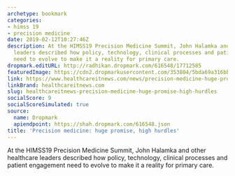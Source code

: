 ```yaml
---
archetype: bookmark
categories:
- himss 19
- precision medicine
date: 2019-02-12T10:27:46Z
description: At the HIMSS19 Precision Medicine Summit, John Halamka and other healthcare
  leaders described how policy, technology, clinical processes and patient engagement
  need to evolve to make it a reality for primary care.
dropmark.editURL: http://radhikan.dropmark.com/616548/17712585
featuredImage: https://cdn2.dropmarkusercontent.com/353804/5bda69a316bbfb0a90980624175edeff055b0c659228aa9c489d3e1267106bee/thumbnail/JohnHalamkaHIMSS19.jpg?Expires=1557430063&Signature=RrT1KrmZ1caUBete649iMC0qBc9bPWPVTGY195PvZrPfkpFCyr9ALdhR4Vqvtz11qlIzeFjnbQorSG5LWkoYs8suF8YsCz6XabyV3Sy9VKHZkVj53s1hUwIZEDP17QMIFFPd4GCM16w66611hKmnV1dvGmwBLDh10ucc4lGdeaGuHVXRqW6~8R8N0eijtQopju7mtHXyORuxjeJP0-SuKtK3fQtNM09ILFbIrGb~OJNaOVL25Luvj4wP-dNbdA1EoMuTiWb4x5smweKbMj-0b1NIeDsUog3OiqDDww4bTSwEA3BD3EQbUEO3i8UTobqFRy7ORB8ccNERFeBnUIh0Cw__&Key-Pair-Id=APKAITQYWVEN757ZA4KQ
link: https://www.healthcareitnews.com/news/precision-medicine-huge-promise-high-hurdles
linkBrand: healthcareitnews.com
slug: healthcareitnews-precision-medicine-huge-promise-high-hurdles
socialScore: 9
socialScoreSimulated: true
source:
  name: Dropmark
  apiendpoint: https://shah.dropmark.com/616548.json
title: 'Precision medicine: huge promise, high hurdles'
---
```

At the HIMSS19 Precision Medicine Summit, John Halamka and other healthcare leaders described how policy, technology, clinical processes and patient engagement need to evolve to make it a reality for primary care.